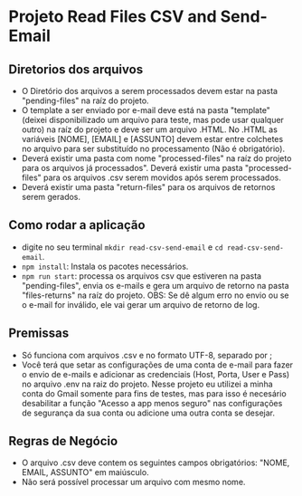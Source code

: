 # Projeto Read Files CSV and Send-Email

## Diretorios dos arquivos
-  O Diretório dos arquivos a serem processados devem estar na pasta "pending-files" na raíz do projeto.
- O template a ser enviado por e-mail deve está na pasta "template" (deixei disponibilizado um arquivo para teste, mas pode usar qualquer outro) na raíz do projeto e deve ser um arquivo .HTML. No .HTML as variáveis [NOME], [EMAIL] e [ASSUNTO] devem estar entre colchetes no arquivo para ser substituído no processamento (Não é obrigatório).
- Deverá existir uma pasta com nome "processed-files" na raíz do projeto para os arquivos já processados".
 Deverá existir uma pasta "processed-files" para os arquivos .csv serem movidos após serem processados.
- Deverá existir uma pasta "return-files" para os arquivos de retornos serem gerados.

## Como rodar a aplicação

- digite no seu terminal `mkdir read-csv-send-email` e `cd read-csv-send-email`.
- `npm install`: Instala os pacotes necessários.
- `npm run start`: processa os arquivos csv que estiveren na pasta "pending-files", envia os e-mails e gera um arquivo de retorno na pasta "files-returns" na raíz do projeto.
OBS: Se dê algum erro no envio ou se o e-mail for inválido, ele vai gerar um arquivo de retorno de log.

## Premissas

- Só funciona com arquivos .csv e no formato UTF-8, separado por ;
- Você terá que setar as configurações de uma conta de e-mail para fazer o envio de e-mails e adicionar as credenciais (Host, Porta, User e Pass) no arquivo .env na raiz do projeto. Nesse projeto eu utilizei a minha conta do Gmail somente para fins de testes, mas para isso é necesário desabilitar a função "Acesso a app menos seguro" nas configurações de segurança da sua conta ou adicione uma outra conta se desejar.


## Regras de Negócio

- O arquivo .csv deve contem os seguintes campos obrigatórios: "NOME, EMAIL, ASSUNTO" em maiúsculo.
- Não será possível processar um arquivo com mesmo nome.
